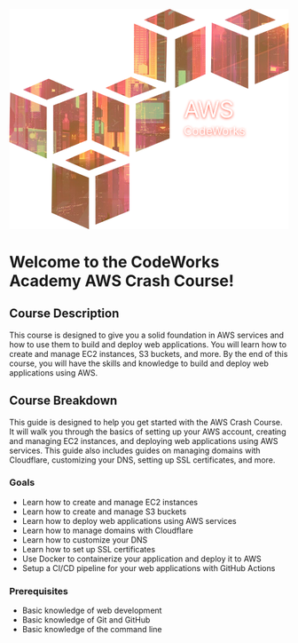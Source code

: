 ![course-logo](/course-logo.png)

# Welcome to the CodeWorks Academy AWS Crash Course!

## Course Description

This course is designed to give you a solid foundation in AWS services and how to use them to build and deploy web applications. You will learn how to create and manage EC2 instances, S3 buckets, and more. By the end of this course, you will have the skills and knowledge to build and deploy web applications using AWS.

## Course Breakdown

This guide is designed to help you get started with the AWS Crash Course. It will walk you through the basics of setting up your AWS account, creating and managing EC2 instances, and deploying web applications using AWS services. This guide also includes guides on managing domains with Cloudflare, customizing your DNS, setting up SSL certificates, and more.

### Goals

* Learn how to create and manage EC2 instances
* Learn how to create and manage S3 buckets
* Learn how to deploy web applications using AWS services
* Learn how to manage domains with Cloudflare
* Learn how to customize your DNS
* Learn how to set up SSL certificates
* Use Docker to containerize your application and deploy it to AWS
* Setup a CI/CD pipeline for your web applications with GitHub Actions

### Prerequisites

* Basic knowledge of web development
* Basic knowledge of Git and GitHub
* Basic knowledge of the command line
